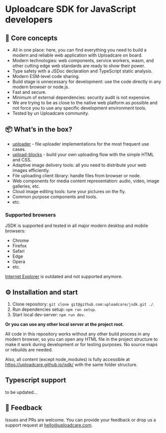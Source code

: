 # Uploadcare SDK for JavaScript developers

<re-htm src="./doc_assets/htm/doc-nav.htm"><re-htm>

## 💎 Core concepts

* All in one place: here, you can find everything you need to build a modern and reliable web application with Uploadcare on board.
* Modern technologies: web components, service workers, wasm, and other cutting edge web standards are ready to show their power.
* Type safety with a JSDoc declaration and TypeScript static analysis.
* Modern ESM-level code sharing.
* Build stage is unnecessary for development: use the code directly in any modern browser or node.js.
* Fast and secure.
* Minimum of external dependencies: security audit is not expensive.
* We are trying to be as close to the native web platform as possible and not force you to use any specific development environment tools.
* Tested by un Uploadcare community.

## 📦 What’s in the box?

* [uploader](./uploader/) - file uploader implementations for the most frequent use cases.
* [upload-blocks](./upload-blocks/) - build your own uploading flow with the simple HTML and CSS.
* Adaptive image delivery tools: all you need to distribute your web images efficiently.
* File uploading client library: handle files from browser or node.
* Web components for media content representation: audio, video, image galleries, etc.
* Cloud image editing tools: tune your pictures on the fly.
* Common purpose components and tools.
* etc.

### Supported browsers
JSDK is supported and tested in all major modern desktop and mobile browsers:
* Chrome
* Firefox
* Safari
* Edge
* Opera
* etc.
 
[Internet Explorer](https://uploadcare.com/blog/uploadcare-stops-internet-explorer-support/) is outdated and not supported anymore.

## ⚙️ Installation and start

1. Clone repository: `git clone git@github.com:uploadcare/jsdk.git ./`.
2. Run dependencies setup: `npm run setup`.
3. Start local dev-server: `npm run dev`.

**Or you can use any other local server at the project root.**

All code in this repository works without any other build process in any modern browser, so you can open any HTML file in the project structure to make it work during development or for testing purposes. No source maps or rebuilds are needed.

Also, all content (except node_modules) is fully accessible at https://uploadcare.github.io/jsdk/ with the same folder structure.

## Typescript support

to be updated...

## 🚀 Feedback

Issues and PRs are welcome. You can provide your feedback or drop us a support request at hello@uploadcare.com.
